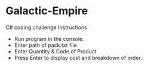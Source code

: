 # Galactic-Empire
C# coding challenge
Instructions
 - Run program in the console.
 - Enter path of pack.txt file
 - Enter Quantity & Code of Product
 - Press Enter to display cost and breakdown of order.
